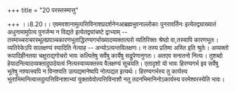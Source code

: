 +++
title = "20 परस्तस्मात्तु"

+++
।।8.20।। एवमवशानामुत्पत्तिविनाशप्रदर्शनेनआब्रह्मभुवनाल्लोकाः पुनरावर्तिनः
इत्येतद्व्याख्यातं अधुनामामुपेत्य पुनर्जन्म न विद्यते इत्येतद्व्यांचष्टे
द्वाभ्याम् --
तस्माच्चराचरस्थूलप्रपञ्चकारणभूताद्धिरण्यगर्भाख्यादव्यक्तात्परो
व्यतिरिक्तः श्रेष्ठो वा,तस्यापि कारणभूतः। व्यतिरेकेऽपि सालक्षण्यं
स्यादिति नेत्याह -- अन्योऽत्यन्तविलक्षणः। न तस्य प्रतिमा अस्ति इति
श्रुतेः। अव्यक्तो रूपादिहीनतया चक्षुराद्यगोचरो भावः कल्पितेषु सर्वेषु
कार्येषु सद्रूपेणानुगतः। अतएव सनातनो नित्यः। तुशब्दो
हेयादनित्यादव्यक्तादुपादेयत्वं नित्यस्याव्यक्तस्य वैलक्षण्यं सूचयति।
एतादृशो यो भावः हिरण्यगर्भ इव सर्वेषु भूतेषु नश्यत्स्वपि न विनश्यति
उत्पद्यमानेष्वपि नोत्पद्यत इत्यर्थः। हिरण्यगर्भस्य तु कार्यस्य
भूताभिमानित्वात्तदुत्पत्तिविनाशाभ्यां युक्तावेवोत्पत्तिविनाशौ नतु
तदनभिमानिनोऽकार्यस्य परमेश्वरस्येति भावः।

